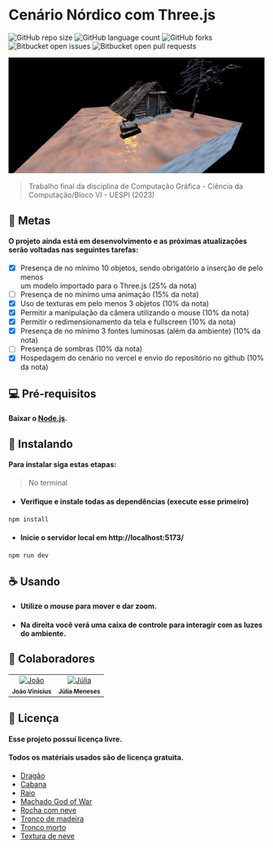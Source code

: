 # Cenário Nórdico com Three.js
<!--- --->
![GitHub repo size](https://img.shields.io/github/repo-size/iuricode/README-template?style=for-the-badge)
![GitHub language count](https://img.shields.io/github/languages/count/iuricode/README-template?style=for-the-badge)
![GitHub forks](https://img.shields.io/github/forks/iuricode/README-template?style=for-the-badge)
![Bitbucket open issues](https://img.shields.io/bitbucket/issues/iuricode/README-template?style=for-the-badge)
![Bitbucket open pull requests](https://img.shields.io/bitbucket/pr-raw/iuricode/README-template?style=for-the-badge)

<img src="./static/image/download.png" alt="screenshot-project">

> Trabalho final da disciplina de Computação Gráfica - Ciência da Computação/Bloco VI - UESPI (2023)

## 🎯 Metas

#### O projeto ainda está em desenvolvimento e as próximas atualizações serão voltadas nas seguintes tarefas:

- [x] Presença de no mínimo 10 objetos, sendo obrigatório a inserção de pelo menos <br> um modelo importado para o Three.js (25% da nota)
- [ ] Presença de no mínimo uma animação (15% da nota)
- [x] Uso de texturas em pelo menos 3 objetos (10% da nota)
- [x] Permitir a manipulação da câmera utilizando o mouse (10% da nota)
- [x] Permitir o redimensionamento da tela e fullscreen (10% da nota)
- [x] Presença de no mínimo 3 fontes luminosas (além da ambiente) (10% da nota)
- [ ] Presença de sombras (10% da nota)
- [x] Hospedagem do cenário no vercel e envio do repositório no github (10% da nota)

## 💻 Pré-requisitos

#### Baixar o [Node.js](https://nodejs.org/en/download/).

## 🚀 Instalando <trabalhofinal-cg-bloco6>

#### Para instalar siga estas etapas:

> No terminal
  
* #### Verifique e instale todas as dependências (execute esse primeiro)
```
npm install
```   
* #### Inicie o servidor local em http://localhost:5173/
```
npm run dev
```

## ☕ Usando <trabalhofinal-cg-bloco6>

* #### Utilize o mouse para mover e dar zoom. 
* #### Na direita você verá uma caixa de controle para interagir com as luzes do ambiente.

## 🤝 Colaboradores

<table>
  <tr>
     <td align="center">
      <a href="#">
        <img src="https://avatars.githubusercontent.com/u/116119526?v=4" width="100px;" alt="João"/><br>
        <sub>
          <b>João Vinicius</b>
        </sub>
      </a>
    </td>
    <td align="center">
      <a href="#">
        <img src="https://avatars.githubusercontent.com/u/66495320?v=4" width="100px;" alt="Júlia"/><br>
        <sub>
          <b>Júlia Meneses</b>
        </sub>
      </a>
    </td>
  </tr>  
</table>

## 📝 Licença

#### Esse projeto possuí licença livre.
#### Todos os matériais usados são de licença gratuita.
  
* [Dragão](https://sketchfab.com/3d-models/demon-dragon-5c3d6dd81b294988bd7a839b7e2b5c5f)
* [Cabana](https://sketchfab.com/3d-models/forest-hut-e17b4bbf60e24d27beb4c0e69e3e4768)
* [Raio](https://sketchfab.com/3d-models/thunder-5628e538d9e34f32a3d05a6b076ade07)
* [Machado God of War](https://sketchfab.com/3d-models/leviathan-axe-god-of-war-50143f73601246f2916e571df854b978)
* [Rocha com neve](https://sketchfab.com/3d-models/free-asset-snowy-rock-01-d97d4f6d5b6d45a2aa77000eb1234118)
* [Tronco de madeira](https://sketchfab.com/3d-models/snow-covered-logs-d058e451a1a846c69d03b499506b31ac#download)
* [Tronco morto](https://sketchfab.com/3d-models/snow-covered-deadwood-269e5c5fd2bf44f48f180f76d2d77439)
* [Textura de neve](https://3dtextures.me/2018/02/26/snow-001/)

